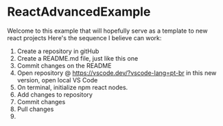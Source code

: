 # ReactAdvancedExample
Welcome to this example that will hopefully serve as a template to new react projects
Here's the sequence I believe can work: 
1. Create a repository in gitHub
2. Create a README.md file, just like this one
3. Commit changes on the README
4. Open repository @ https://vscode.dev/?vscode-lang=pt-br in this new version, open local VS Code
5. On terminal, initialize npm react nodes.
6. Add changes to repository
7. Commit changes
8. Pull changes
9. 
